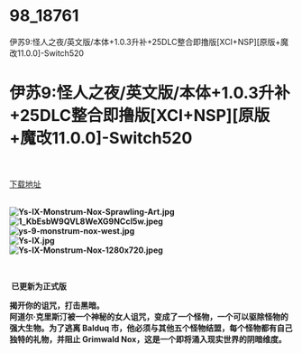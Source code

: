 # 98_18761
伊苏9:怪人之夜/英文版/本体+1.0.3升补+25DLC整合即撸版[XCI+NSP][原版+魔改11.0.0]-Switch520
# 伊苏9:怪人之夜/英文版/本体+1.0.3升补+25DLC整合即撸版[XCI+NSP][原版+魔改11.0.0]-Switch520
 <br/></br>
[下载地址](https://www.switch520.cc/article/18761 "下载地址")
<br/></br>

<p><strong><img title="Ys-IX-Monstrum-Nox-Sprawling-Art.jpg" src="https://www.switch520.cc/muke_img/2021_06_16_3be5199efe6fa.jpg" alt="Ys-IX-Monstrum-Nox-Sprawling-Art.jpg"></strong><br>
<strong><img title="1_KbEsbW9QVL8WeXG9NCcI5w.jpeg" src="https://www.switch520.cc/muke_img/2021_06_16_a38f6cc303210.jpeg" alt="1_KbEsbW9QVL8WeXG9NCcI5w.jpeg"></strong><br>
<strong><img title="ys-9-monstrum-nox-west.jpg" src="https://www.switch520.cc/muke_img/2021_06_16_6fd21fa2bc6a2.jpg" alt="ys-9-monstrum-nox-west.jpg"></strong><br>
<strong><img title="Ys-IX.jpg" src="https://www.switch520.cc/muke_img/2021_06_16_f046e7aeafbea.jpg" alt="Ys-IX.jpg"></strong><br>
<strong><img title="Ys-IX-Monstrum-Nox-1280x720.jpeg" src="https://www.switch520.cc/muke_img/2021_06_16_dd9533024bb1c.jpeg" alt="Ys-IX-Monstrum-Nox-1280x720.jpeg"></strong></p>
<p>&nbsp;</p>
<p><strong>&nbsp;已更新为正式版</strong></p>
<p><strong> 揭开你的诅咒，打击黑暗。</strong><br>
<strong>阿道尔·克里斯汀被一个神秘的女人诅咒，变成了一个怪物，一个可以驱除怪物的强大生物。为了逃离 Balduq 市，他必须与其他五个怪物结盟，每个怪物都有自己独特的礼物，并阻止 Grimwald Nox，这是一个即将涌入现实世界的阴暗维度。</strong></p>
<p>&nbsp;</p>

